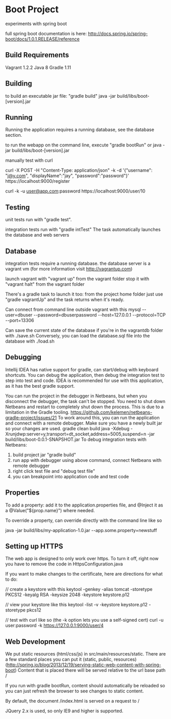 Boot Project
====

experiments with spring boot

full spring boot documentation is here:
http://docs.spring.io/spring-boot/docs/1.0.1.RELEASE/reference

## Build Requirements
Vagrant 1.2.2
Java 8
Gradle 1.11

## Building

to build an executable jar file: "gradle build"
java -jar build/libs/boot-[version].jar

## Running

Running the application requires a running database, see the database section.

to run the webapp on the command line, execute "gradle bootRun"
or java -jar build/libs/boot-[version].jar

manually test with curl

curl -X POST -H "Content-Type: application/json" -k -d '{"username": "j@y.com", "displayName":"jay", "password":"password"}' https://localhost:9000/register

curl -k -u user@app.com:password https://localhost:9000/user/10

## Testing

unit tests run with "gradle test".

integration tests run with "gradle intTest"
The task automatically launches the database and web servers

## Database

integration tests require a running database. the database server is a vagrant vm
(for more information visit http://vagrantup.com)

launch vagrant with "vagrant up" from the vagrant folder
stop it with "vagrant halt" from the vagrant folder

There's a gradle task to launch it too:
from the project home folder just use "gradle vagrantUp"
and the task returns when it's ready.

Can connect from command line outside vagrant with this
mysql --user=dbuser --password=dbuserpassword --host=127.0.0.1 --protocol=TCP --port=13306

Can save the current state of the database if you're in the vagrantdb folder with ./save.sh
Conversely, you can load the database.sql file into the database with ./load.sh

## Debugging

Intellij IDEA has native support for gradle, can start/debug with keyboard shortcuts.
You can debug the application, then debug the integration test to step into test and code.
IDEA is recommended for use with this application, as it has the best gradle support.

You can run the project in the debugger in Netbeans, but when you disconnect the
debugger, the task can't be stopped. You need to shut down Netbeans and restart
to completely shut down the process. This is due to a limitation in the Gradle tooling.
https://github.com/kelemen/netbeans-gradle-project/issues/21
To work around this, you can run the application and connect with a remote debugger.
Make sure you have a newly built jar so your changes are used.
gradle clean build
java -Xdebug -Xrunjdwp:server=y,transport=dt_socket,address=5005,suspend=n -jar build/libs/boot-0.0.1-SNAPSHOT.jar
To debug integration tests with Netbeans:
1) build project jar "gradle build" 
2) run app with debugger using above command, connect Netbeans with remote debugger
3) right click test file and "debug test file"
4) you can breakpoint into application code and test code


## Properties

To add a property:
add it to the application.properties file, and @Inject it as a @Value("${prop.name}") where needed.

To override a property, can override directly with the command line like so

java -jar build/libs/my-application-1.0.jar --app.some.property=newstuff


## Setting up HTTPS

The web app is designed to only work over https. To turn it off, right now
you have to remove the code in HttpsConfiguration.java

If you want to make changes to the certificate, here are directions for what to do:

// create a keystore with this
keytool -genkey -alias tomcat -storetype PKCS12 -keyalg RSA -keysize 2048 -keystore keystore.p12

// view your keystore like this
keytool -list -v -keystore keystore.p12 -storetype pkcs12

// test with curl like so (the -k option lets you use a self-signed cert)
curl -u user:password -k https://127.0.0.1:9000/user/4


## Web Development

We put static resources (html/css/js) in src/main/resources/static.
There are a few standard places you can put it (static, public, resources)
(http://spring.io/blog/2013/12/19/serving-static-web-content-with-spring-boot)
Content that is placed there will be served relative to the url base path /

If you run with gradle bootRun, content should automatically be reloaded
so you can just refresh the browser to see changes to static content.

By default, the document /index.html is served on a request to /

JQuery 2.x is used, so only IE9 and higher is supported.



